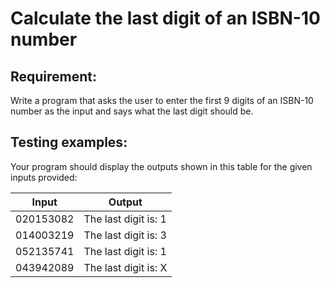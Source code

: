 # Calculate the last digit of an ISBN-10 number

## Requirement:

Write a program that asks the user to enter the first 9 digits of an ISBN-10 number as the input and says what the last digit should be.

## Testing examples:

Your program should display the outputs shown in this table for the given inputs provided:

| Input     | Output               |
| --------- | -------------------- |
| 020153082 | The last digit is: 1 |
| 014003219 | The last digit is: 3 |
| 052135741 | The last digit is: 1 |
| 043942089 | The last digit is: X |